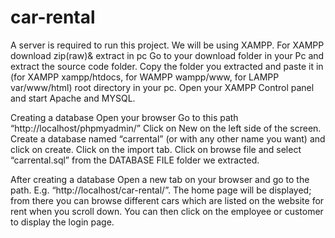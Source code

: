 # car-rental
A server is required to run this project. We will be using XAMPP.
For XAMPP
download zip(raw)& extract in pc
Go to your download folder in your Pc and extract the source code folder.
Copy the folder you extracted and paste it in (for XAMPP xampp/htdocs, for WAMPP wampp/www, for LAMPP var/www/html) root directory in your pc.
Open your XAMPP Control panel and start Apache and MYSQL.

Creating a database
Open your browser
Go to this path “http://localhost/phpmyadmin/”
Click on New on the left side of the screen.
Create a database named “carrental” (or with any other name you want) and click on create.
Click on the import tab.
Click on browse file and select “carrental.sql” from the DATABASE FILE folder we extracted.

After creating a database
Open a new tab on your browser and go to the path. E.g. “http://localhost/car-rental/”. The home page will be displayed; from there you can browse different cars which are listed on the website for rent when you scroll down.
You can then click on the employee or customer to display the login page.
